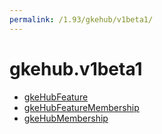 ```yaml
---
permalink: /1.93/gkehub/v1beta1/
---
```


# gkehub.v1beta1



* [gkeHubFeature](gkeHubFeature.md)
* [gkeHubFeatureMembership](gkeHubFeatureMembership.md)
* [gkeHubMembership](gkeHubMembership.md)